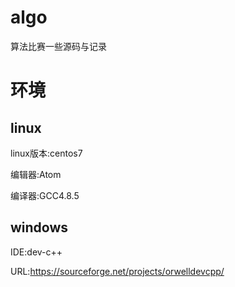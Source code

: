 # algo
算法比赛一些源码与记录
# 环境
## linux
linux版本:centos7

编辑器:Atom

编译器:GCC4.8.5
## windows
IDE:dev-c++

URL:https://sourceforge.net/projects/orwelldevcpp/
